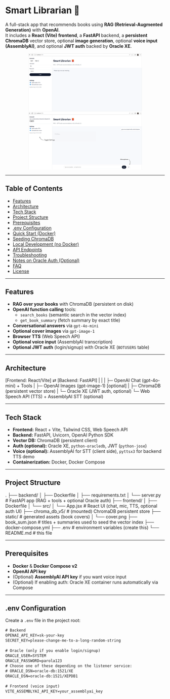 # Smart Librarian 📙

A full-stack app that recommends books using **RAG (Retrieval-Augmented Generation)** with **OpenAI**.  
It includes a **React (Vite) frontend**, a **FastAPI** backend, a **persistent ChromaDB** vector store, optional **image generation**, optional **voice input (AssemblyAI)**, and optional **JWT auth** backed by **Oracle XE**.

<p align="center">
  <img src="/SCREENS/Login.png" alt="Login page" width="360">
  <img src="/SCREENS/chat-cheiaOpenAI-Inactiva.png" alt="Chat page" width="360">
</p>

---

## Table of Contents

- [Features](#features)
- [Architecture](#architecture)
- [Tech Stack](#tech-stack)
- [Project Structure](#project-structure)
- [Prerequisites](#prerequisites)
- [.env Configuration](#env-configuration)
- [Quick Start (Docker)](#quick-start-docker)
- [Seeding ChromaDB](#seeding-chromadb)
- [Local Development (no Docker)](#local-development-no-docker)
- [API Endpoints](#api-endpoints)
- [Troubleshooting](#troubleshooting)
- [Notes on Oracle Auth (Optional)](#notes-on-oracle-auth-optional)
- [FAQ](#faq)
- [License](#license)

---

## Features

- **RAG over your books** with ChromaDB (persistent on disk)
- **OpenAI function calling** tools:
  - `search_books` (semantic search in the vector index)
  - `get_book_summary` (fetch summary by exact title)
- **Conversational answers** via `gpt-4o-mini`
- **Optional cover images** via `gpt-image-1`
- **Browser TTS** (Web Speech API)
- **Optional voice input** (AssemblyAI transcription)
- **Optional JWT auth** (login/signup) with Oracle XE (`BOTUSERS` table)

---

## Architecture

[Frontend: React/Vite] ⇄ [Backend: FastAPI]
| |
| ├─ OpenAI Chat (gpt-4o-mini) + Tools
| ├─ OpenAI Images (gpt-image-1) [optional]
| ├─ ChromaDB (persistent vector store)
| └─ Oracle XE (JWT auth, optional)
└─ Web Speech API (TTS) + AssemblyAI STT (optional)

---

## Tech Stack

- **Frontend:** React + Vite, Tailwind CSS, Web Speech API
- **Backend:** FastAPI, Uvicorn, OpenAI Python SDK
- **Vector DB:** ChromaDB (persistent client)
- **Auth (optional):** Oracle XE, `python-oracledb`, JWT (`python-jose`)
- **Voice (optional):** AssemblyAI for STT (client side), `pyttsx3` for backend TTS demo
- **Containerization:** Docker, Docker Compose

---

## Project Structure
.
├── backend/
│   ├── Dockerfile
│   ├── requirements.txt
│   └── server.py            # FastAPI app (RAG + tools + optional Oracle auth)
├── frontend/
│   ├── Dockerfile
│   └── src/
│       └── App.jsx          # React UI (chat, mic, TTS, optional auth UI)
├── chroma_db_v5/            # (mounted) ChromaDB persistent store
├── static/                  # generated assets (book covers)
│   └── cover.png
├── book_sum.json            # titles + summaries used to seed the vector index
├── docker-compose.yml
├── .env                     # environment variables (create this)
└── README.md                # this file

---

## Prerequisites

- **Docker** & **Docker Compose v2**
- **OpenAI API key**
- (Optional) **AssemblyAI API key** if you want voice input
- (Optional) If enabling auth: Oracle XE container runs automatically via Compose

---

## .env Configuration

Create a `.env` file in the project root:

```env
# Backend
OPENAI_API_KEY=sk-your-key
SECRET_KEY=please-change-me-to-a-long-random-string

# Oracle (only if you enable login/signup)
ORACLE_USER=SYSTEM
ORACLE_PASSWORD=parola123
# Choose one of these depending on the listener service:
# ORACLE_DSN=oracle-db:1521/XE
ORACLE_DSN=oracle-db:1521/XEPDB1

# Frontend (voice input)
VITE_ASSEMBLYAI_API_KEY=your_assemblyai_key